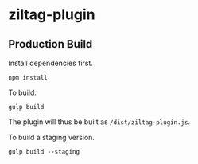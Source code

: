 # ziltag-plugin

## Production Build
Install dependencies first.

`npm install`

To build.

`gulp build`

The plugin will thus be built as `/dist/ziltag-plugin.js`.

To build a staging version.

`gulp build --staging`
